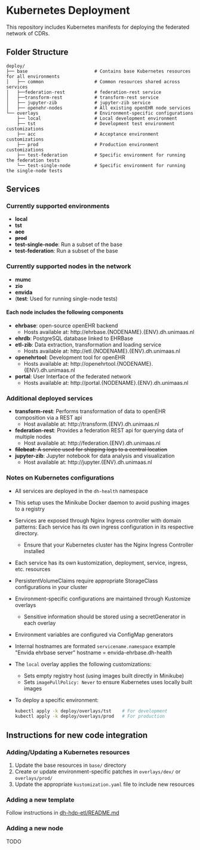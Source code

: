 # Kubernetes Deployment

This repository includes Kubernetes manifests for deploying the federated network of CDRs.

## Folder Structure

```
deploy/
├── base                         # Contains base Kubernetes resources for all environments
│   ├── common                   # Common resources shared across services
│   ├──federation-rest           # federation-rest service
│   ├──transform-rest            # transform-rest service
│   ├── jupyter-zib              # jupyter-zib service
│   ├── openehr-nodes            # All existing openEHR node services
└── overlays                     # Environment-specific configurations
    ├── local                    # Local development environment
    ├── tst                      # Development test environment customizations
    ├── acc                      # Acceptance environment customizations
    ├── prod                     # Production environment customizations
    ├── test-federation          # Specific environment for running the federation tests
    └── test-single-node         # Specific environment for running the single-node tests
```

## Services

### Currently supported environments

- **local**
- **tst**
- <s>**acc**</s>
- <s>**prod**</s>
- **test-single-node**: Run a subset of the base
- **test-federation**: Run a subset of the base

### Currently supported nodes in the network

- **mumc**
- **zio**
- **envida**
- (**test**: Used for running single-node tests)

#### Each node includes the following components

- **ehrbase**: open-source openEHR backend
    - Hosts available at: http://ehrbase.{NODENAME}.{ENV}.dh.unimaas.nl
- **ehrdb**: PostgreSQL database linked to EHRBase
- **etl-zib**: Data extraction, transformation and loading service
    - Hosts available at: http://etl.{NODENAME}.{ENV}.dh.unimaas.nl
- **openehrtool**: Development tool for openEHR
    - Hosts available at: http://openehrtool.{NODENAME}.{ENV}.dh.unimaas.nl
- **portal**: User Interface of the federated network
    - Hosts available at: http://portal.{NODENAME}.{ENV}.dh.unimaas.nl

### Additional deployed services

- **transform-rest**: Performs transformation of data to openEHR composition via a REST api
    - Host available at: http://transform.{ENV}.dh.unimaas.nl
- **federation-rest**: Provides a federation REST api for querying data of multiple nodes
    - Host available at: http://federation.{ENV}.dh.unimaas.nl
- <s>**filebeat**: A service used for shipping logs to a central location</s>
- **jupyter-zib**: Jupyter notebook for data analysis and visualization
    - Host available at: http://jupyter.{ENV}.dh.unimaas.nl

### Notes on Kubernetes configurations

- All services are deployed in the `dh-health` namespace
- This setup uses the Minikube Docker daemon to avoid pushing images to a registry
- Services are exposed through Nginx Ingress controller with domain patterns:
  Each service has its own ingress configuration in its respective directory.
    - Ensure that your Kubernetes cluster has the Nginx Ingress Controller installed

- Each service has its own kustomization, deployment, service, ingress, etc. resources
- PersistentVolumeClaims require appropriate StorageClass configurations in your cluster
- Environment-specific configurations are maintained through Kustomize overlays
    - Sensitive information should be stored using a secretGenerator in each overlay
- Environment variables are configured via ConfigMap generators
- Internal hostnames are formated `servicename.namespace` example "Envida ehrbase server" hostname =
  envida-ehrbase.dh-health
- The `local` overlay applies the following customizations:
    - Sets empty registry host (using images built directly in Minikube)
    - Sets `imagePullPolicy: Never` to ensure Kubernetes uses locally built images
- To deploy a specific environment:
  ```bash
  kubectl apply -k deploy/overlays/tst    # For development
  kubectl apply -k deploy/overlays/prod   # For production
  ```

## Instructions for new code integration

### Adding/Updating a Kubernetes resources

1. Update the base resources in `base/` directory
2. Create or update environment-specific patches in `overlays/dev/` or `overlays/prod/`
3. Update the appropriate `kustomization.yaml` file to include new resources

### Adding a new template

Follow instructions
in [dh-hdp-etl/README.md](https://github.com/MaastrichtUniversity/dh-hdp-etl/tree/2024.1?tab=readme-ov-file#how-to-add-a-new-zib-template-in-the-codebase)

### Adding a new node

TODO
